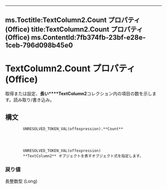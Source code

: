 

---
ms.Toctitle:TextColumn2.Count プロパティ (Office)
title:TextColumn2.Count プロパティ (Office)
ms.ContentId:7fb374fb-23bf-e28e-1ceb-796d098b45e0
---
# TextColumn2.Count プロパティ (Office)




取得または設定、**長い****TextColumn2**コレクション内の項目の数を示します。読み取り/書き込み。

## 構文

            UNRESOLVED_TOKEN_VAL(offexpression).**Count**




            UNRESOLVED_TOKEN_VAL(offexpression)
            **TextColumn2** オブジェクトを表すオブジェクト式を指定します。

### 戻り値
長整数型 (Long)






